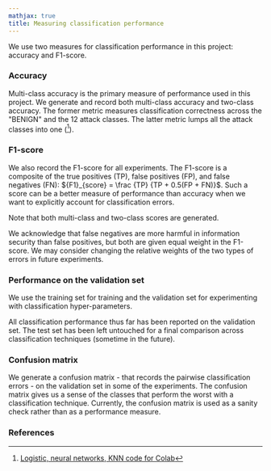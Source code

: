 ```yaml
---
mathjax: true
title: Measuring classification performance
---
```

We use two measures for classification performance in this project: accuracy and F1-score.

### Accuracy
Multi-class accuracy is the primary measure of performance used in this project. We generate and record both multi-class accuracy and two-class accuracy. The former metric measures classification correctness across the "BENIGN" and the 12 attack classes. The latter metric lumps all the attack classes into one ([^colab2]).

### F1-score
We also record the F1-score for all experiments. The F1-score is a composite of the true positives (TP), false positives (FP), and false negatives (FN): ${F1}_{score} = \frac {TP} {TP + 0.5(FP + FN)}$. Such a score can be a better measure of performance than accuracy when we want to explicitly account for classification errors.

Note that both multi-class and two-class scores are generated.

We acknowledge that false negatives are more harmful in information security than false positives, but both are given equal weight in the F1-score. We may consider changing the relative weights of the two types of errors in future experiments.

### Performance on the validation set
We use the training set for training and the validation set for experimenting with classification hyper-parameters. 

All classification performance thus far has been reported on the validation set. The test set has been left untouched for a final comparison across classification techniques (sometime in the future).

### Confusion matrix
We generate a confusion matrix - that records the pairwise classification errors - on the validation set in some of the experiments. The confusion matrix gives us a sense of the classes that perform the worst with a classification technique. Currently, the confusion matrix is used as a sanity check rather than as a performance measure.

### References
[^colab2]: [Logistic, neural networks, KNN code for Colab](https://github.com/r-dube/CICIDS/blob/main/ids_classifiers.ipynb)
